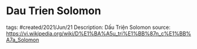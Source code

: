 # Dau Trien Solomon

tags: #created/2021/Jun/21
Description: Dấu Triện Solomon
source: https://vi.wikipedia.org/wiki/D%E1%BA%A5u_tri%E1%BB%87n_c%E1%BB%A7a_Solomon